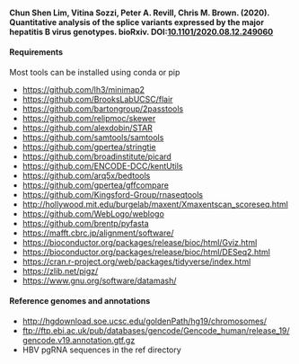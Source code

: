 #### Chun Shen Lim, Vitina Sozzi, Peter A. Revill, Chris M. Brown. (2020). Quantitative analysis of the splice variants expressed by the major hepatitis B virus genotypes. bioRxiv. DOI:[10.1101/2020.08.12.249060](https://doi.org/10.1101/2020.08.12.249060)

#### Requirements
Most tools can be installed using conda or pip
- https://github.com/lh3/minimap2
- https://github.com/BrooksLabUCSC/flair
- https://github.com/bartongroup/2passtools
- https://github.com/relipmoc/skewer
- https://github.com/alexdobin/STAR
- https://github.com/samtools/samtools
- https://github.com/gpertea/stringtie
- https://github.com/broadinstitute/picard
- https://github.com/ENCODE-DCC/kentUtils
- https://github.com/arq5x/bedtools
- https://github.com/gpertea/gffcompare
- https://github.com/Kingsford-Group/rnaseqtools
- http://hollywood.mit.edu/burgelab/maxent/Xmaxentscan_scoreseq.html
- https://github.com/WebLogo/weblogo
- https://github.com/brentp/pyfasta
- https://mafft.cbrc.jp/alignment/software/
- https://bioconductor.org/packages/release/bioc/html/Gviz.html
- https://bioconductor.org/packages/release/bioc/html/DESeq2.html
- https://cran.r-project.org/web/packages/tidyverse/index.html
- https://zlib.net/pigz/
- https://www.gnu.org/software/datamash/

#### Reference genomes and annotations
- http://hgdownload.soe.ucsc.edu/goldenPath/hg19/chromosomes/
- ftp://ftp.ebi.ac.uk/pub/databases/gencode/Gencode_human/release_19/gencode.v19.annotation.gtf.gz
- HBV pgRNA sequences in the ref directory
